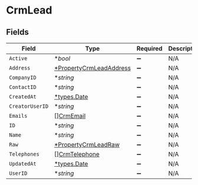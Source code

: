 # CrmLead


## Fields

| Field                                                                    | Type                                                                     | Required                                                                 | Description                                                              |
| ------------------------------------------------------------------------ | ------------------------------------------------------------------------ | ------------------------------------------------------------------------ | ------------------------------------------------------------------------ |
| `Active`                                                                 | **bool*                                                                  | :heavy_minus_sign:                                                       | N/A                                                                      |
| `Address`                                                                | [*PropertyCrmLeadAddress](../../models/shared/propertycrmleadaddress.md) | :heavy_minus_sign:                                                       | N/A                                                                      |
| `CompanyID`                                                              | **string*                                                                | :heavy_minus_sign:                                                       | N/A                                                                      |
| `ContactID`                                                              | **string*                                                                | :heavy_minus_sign:                                                       | N/A                                                                      |
| `CreatedAt`                                                              | [*types.Date](../../types/date.md)                                       | :heavy_minus_sign:                                                       | N/A                                                                      |
| `CreatorUserID`                                                          | **string*                                                                | :heavy_minus_sign:                                                       | N/A                                                                      |
| `Emails`                                                                 | [][CrmEmail](../../models/shared/crmemail.md)                            | :heavy_minus_sign:                                                       | N/A                                                                      |
| `ID`                                                                     | **string*                                                                | :heavy_minus_sign:                                                       | N/A                                                                      |
| `Name`                                                                   | **string*                                                                | :heavy_minus_sign:                                                       | N/A                                                                      |
| `Raw`                                                                    | [*PropertyCrmLeadRaw](../../models/shared/propertycrmleadraw.md)         | :heavy_minus_sign:                                                       | N/A                                                                      |
| `Telephones`                                                             | [][CrmTelephone](../../models/shared/crmtelephone.md)                    | :heavy_minus_sign:                                                       | N/A                                                                      |
| `UpdatedAt`                                                              | [*types.Date](../../types/date.md)                                       | :heavy_minus_sign:                                                       | N/A                                                                      |
| `UserID`                                                                 | **string*                                                                | :heavy_minus_sign:                                                       | N/A                                                                      |